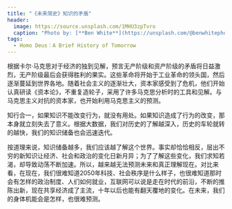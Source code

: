 ```yaml
---
title: "《未来简史》知识的矛盾"
header:
  image: https://source.unsplash.com/1MHU3zpTvro
  caption: "Photo by: [**Ben White**](https://unsplash.com/@benwhitephotography)"
tags:
  - Homo Deus：A Brief History of Tomorrow
---
```


根据卡尔·马克思对于经济的独到见解，预言无产阶级和资产阶级的矛盾将日益激烈，无产阶级最后会获得胜利的果实。这些革命将开始于工业革命的领头国，然后逐渐蔓延到世界各地。随着社会主义的逐渐壮大，资本家感受到了危机，他们开始认真研读《资本论》，不重复造轮子，采用了许多马克思分析时的工具和见解。与马克思主义对抗的资本家，也开始利用马克思主义的预测。

知行合一，如果知识不能改变行为，就没有用处。如果知识造成了行为的改变，那本身就立刻失去了意义。根据大数据，我们对历史的了解越深入，历史的车轮就转的越快，我们的知识储备也会迅速迭代。

按道理来说，知识储备越多，我们应该越了解这个世界。事实却恰恰相反，层出不穷的新知识让经济、社会和政治的变化日新月异；为了了解这些变化，我们求知若渴，却导致动荡不断加速。所以，越来越无法预测未来和真正理解现在。对比来看，在现在，我们很难知道2050年科技、社会秩序是什么样子，也很难知道那时会有怎样的政治制度、人们如何就业，互联网可以说是走在时代的前沿，不断的推陈出新，现在共享经济成了主流，十年以后也能有翻天覆地的变化。在未来，我们的身体机能会是怎样，也很难预测。
